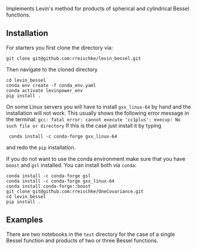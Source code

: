 Implements Levin's method for products of spherical and cylindrical Bessel functions.

## Installation
For starters you first clone the directory via:
```shell
git clone git@github.com:rreischke/levin_bessel.git
```

Then navigate to the cloned directory
```shell
cd levin_bessel
conda env create -f conda_env.yaml
conda activate levinpower_env
pip install .
```
On some Linux servers you will have to install ``gxx_linux-64`` by hand and the installation will not work. This usually shows the following error message in the terminal:
``
gcc: fatal error: cannot execute 'cc1plus': execvp: No such file or directory
``
If this is the case just install it by typing
```shell
 conda install -c conda-forge gxx_linux-64
```
and redo the ``pip`` installation.

If you do not want to use the conda environment make sure that you have ``boost`` and ``gsl`` installed.
You can install both via ``conda``:
```shell
conda install -c conda-forge gsl
conda install -c conda-forge gxx_linux-64
conda install conda-forge::boost
git clone git@github.com:rreischke/OneCovariance.git
cd levin_bessel    
pip install .
```

## Examples
There are two notebooks in the ``test`` directory for the case of a single Bessel function and products of two or three Bessel functions.

